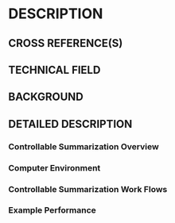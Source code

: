 # DESCRIPTION

## CROSS REFERENCE(S)

## TECHNICAL FIELD

## BACKGROUND

## DETAILED DESCRIPTION

### Controllable Summarization Overview

### Computer Environment

### Controllable Summarization Work Flows

### Example Performance

